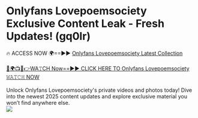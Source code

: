 # Onlyfans Lovepoemsociety Exclusive Content Leak - Fresh Updates! (gq0lr)

🔥 ACCESS NOW 🌍==►► <a href="https://tinyurl.com/kvy9nzfs" rel="nofollow">Onlyfans Lovepoemsociety Latest Collection</a>
<br><br>
[🔴🌍📺📱👉WA𝚃CH Now==►► CLICK HERE TO Onlyfans Lovepoemsociety 𝚆𝙰𝚃𝙲𝙷 NOW](https://tinyurl.com/kvy9nzfs)
<br><br>
Unlock Onlyfans Lovepoemsociety's private videos and photos today! Dive into the newest 2025 content updates and explore exclusive material you won’t find anywhere else.
<br>
<a href="https://tinyurl.com/kvy9nzfs" rel="nofollow" data-target="animated-image.originalLink"><img src="https://camo.githubusercontent.com/8a4f000d20f83aca3bf7ec5f350d767afa0574a8a352519fd8cfa583a6f93a33/68747470733a2f2f692e696d6775722e636f6d2f644a486b345a712e676966" data-canonical-src="https://i.imgur.com/dJHk4Zq.gif" style="max-width: 100%; display: inline-block;" data-target="animated-image.originalImage"></a>
<br>
